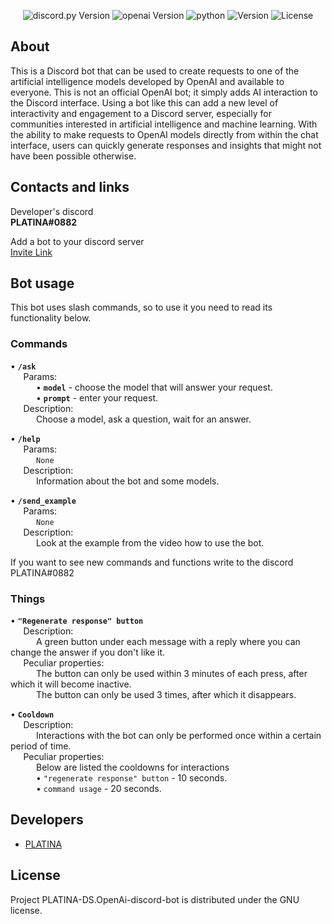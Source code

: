 <p align="center">
  <img src="https://img.shields.io/badge/discord.py-2.1.0-blueviolet" alt="discord.py Version">
  <img src="https://img.shields.io/badge/openai-0.26.4-blueviolet" alt="openai Version">
  <img src="https://img.shields.io/badge/python-3.11.2-blue" alt="python">
  <img src="https://img.shields.io/badge/Version-1.0.0-blue" alt="Version">
  <img src="https://img.shields.io/badge/License-GNU-green" alt="License">
</p>


## About
This is a Discord bot that can be used to create requests to one of the artificial intelligence models developed by OpenAI and available to everyone. This is not an official OpenAI bot; it simply adds AI interaction to the Discord interface. Using a bot like this can add a new level of interactivity and engagement to a Discord server, especially for communities interested in artificial intelligence and machine learning. With the ability to make requests to OpenAI models directly from within the chat interface, users can quickly generate responses and insights that might not have been possible otherwise.

## Сontacts and links
Developer's discord <br>
**PLATINA#0882**

Add a bot to your discord server <br>
[Invite Link](https://discord.com/api/oauth2/authorize?client_id=1070724631079702578&permissions=277025508416&scope=bot)

## Bot usage
This bot uses slash commands, so to use it you need to read its functionality below.

### Commands
• **`/ask`** <br>
⠀⠀Params: <br>
⠀⠀⠀⠀• **`model`** - choose the model that will answer your request. <br>
⠀⠀⠀⠀• **`prompt`** - enter your request. <br>
⠀⠀Description: <br>
⠀⠀⠀⠀Choose a model, ask a question, wait for an answer.
    
• **`/help`** <br>
⠀⠀Params: <br>
⠀⠀⠀⠀`None` <br>
⠀⠀Description: <br>
⠀⠀⠀⠀Information about the bot and some models.
    
• **`/send_example`** <br>
⠀⠀Params: <br>
⠀⠀⠀⠀`None`<br>
⠀⠀Description: <br>
⠀⠀⠀⠀Look at the example from the video how to use the bot. <br>

If you want to see new commands and functions write to the discord PLATINA#0882

### Things
• **`"Regenerate response" button`** <br>
⠀⠀Description: <br>
⠀⠀⠀⠀A green button under each message with a reply where you can change the answer if you don't like it. <br>
⠀⠀Peculiar properties: <br>
⠀⠀⠀⠀The button can only be used within 3 minutes of each press, after which it will become inactive. <br>
⠀⠀⠀⠀The button can only be used 3 times, after which it disappears.

• **`Cooldown`** <br>
⠀⠀Description: <br>
⠀⠀⠀⠀Interactions with the bot can only be performed once within a certain period of time. <br>
⠀⠀Peculiar properties: <br>
⠀⠀⠀⠀Below are listed the cooldowns for interactions <br>
⠀⠀⠀⠀• `"regenerate response" button` - 10 seconds. <br>
⠀⠀⠀⠀• `command usage` - 20 seconds.

## Developers
- [PLATINA](https://github.com/PLATINA-DS)

## License
Project PLATINA-DS.OpenAi-discord-bot is distributed under the GNU license.
